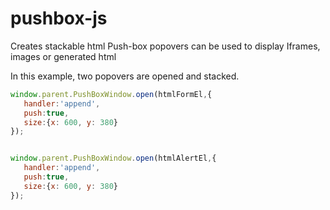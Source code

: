 pushbox-js
==========

Creates stackable html Push-box popovers can be used to display Iframes, images or generated html


In this example, two popovers are opened and stacked. 

```js
window.parent.PushBoxWindow.open(htmlFormEl,{
   handler:'append',
   push:true,
   size:{x: 600, y: 380}
});


window.parent.PushBoxWindow.open(htmlAlertEl,{
   handler:'append',
   push:true,
   size:{x: 600, y: 380}
});

```
